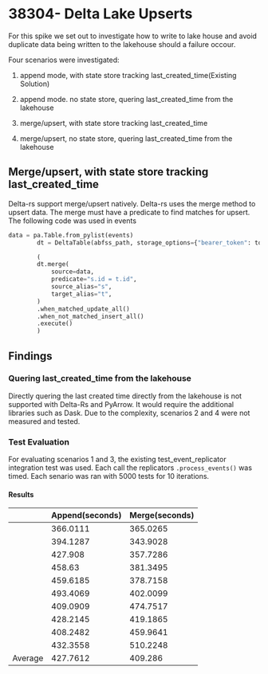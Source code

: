 # 38304- Delta Lake Upserts

For this spike we set out to investigate how to write to lake house and avoid duplicate data being written to the lakehouse should a failure occour. 

Four scenarios were investigated:

1) append mode, with state store tracking last_created_time(Existing Solution)

2) append mode. no state store, quering last_created_time from the lakehouse

3) merge/upsert, with state store tracking last_created_time 

4) merge/upsert, no state store, quering last_created_time from the lakehouse

## Merge/upsert, with state store tracking last_created_time

Delta-rs support merge/upsert natively. Delta-rs uses the merge method to upsert data. The merge must have a predicate to find matches for upsert. The following code was used in events

```python
data = pa.Table.from_pylist(events)
        dt = DeltaTable(abfss_path, storage_options={"bearer_token": token.token, "user_fabric_endpoint":"true"})

        (
        dt.merge(
            source=data,
            predicate="s.id = t.id",
            source_alias="s",
            target_alias="t",
        )
        .when_matched_update_all()
        .when_not_matched_insert_all()
        .execute()
        )
```

## Findings

### Quering last_created_time from the lakehouse

Directly quering the last created time directly from the lakehouse is not supported with Delta-Rs and PyArrow. It would require the additional libraries such as Dask. Due to the complexity, scenarios 2 and 4 were not measured and tested.

### Test Evaluation

For evaluating scenarios 1 and 3, the existing test_event_replicator integration test was used. Each call the replicators `.process_events()` was timed. Each senario was ran with 5000 tests for 10 iterations.

#### Results

|         | Append(seconds) | Merge(seconds) |
| ------- | --------------- | -------------- |
|         | 366.0111        | 365.0265       |
|         | 394.1287        | 343.9028       |
|         | 427.908         | 357.7286       |
|         | 458.63          | 381.3495       |
|         | 459.6185        | 378.7158       |
|         | 493.4069        | 402.0099       |
|         | 409.0909        | 474.7517       |
|         | 428.2145        | 419.1865       |
|         | 408.2482        | 459.9641       |
|         | 432.3558        | 510.2248       |
| Average | 427.7612        | 409.286        |